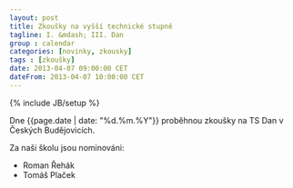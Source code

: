 ```yaml
---
layout: post
title: Zkoušky na vyšší technické stupně
tagline: I. &mdash; III. Dan
group : calendar
categories: [novinky, zkousky]
tags : [zkoušky]
date: 2013-04-07 09:00:00 CET
dateFrom: 2013-04-07 10:00:00 CET
---
```

{% include JB/setup %}

Dne {{page.date | date: "%d.%m.%Y"}} proběhnou zkoušky na TS Dan v Českých Budějovicích.

Za naši školu jsou nominováni:
- Roman Řehák
- Tomáš Plaček